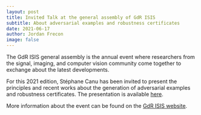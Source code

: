 ```yaml
---
layout: post
title: Invited Talk at the general assembly of GdR ISIS 
subtitle: About adversarial examples and robustness certificates
date: 2021-06-17
author: Jordan Frecon
image: false
---
```



The GdR ISIS general assembly is the annual event where researchers from the signal, imaging, and computer vision community come together to exchange about the latest developments.


For this 2021 edition, Stéphane Canu has been invited to present the principles and recent works about the generation of adversarial examples and robustness certificates. The presentation is available [here](https://chaire-raimo.github.io/2021_GdrISIS.pdf).


More information about the event can be found on the <a href="http://www.gdr-isis.fr/reunions/assemblee-generale-2021.html">GdR ISIS website</a>.


